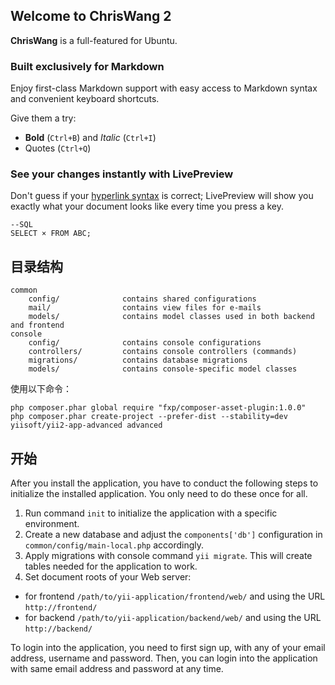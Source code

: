 ## Welcome to ChrisWang 2 ##

**ChrisWang** is a full-featured for Ubuntu.

### Built exclusively for Markdown ###

Enjoy first-class Markdown support with easy access to Markdown syntax and convenient keyboard shortcuts.

Give them a try:

- **Bold** (`Ctrl+B`) and *Italic* (`Ctrl+I`)
- Quotes (`Ctrl+Q`)

### See your changes instantly with LivePreview ###
Don't guess if your [hyperlink syntax](http://ChrisWang.com) is correct; LivePreview will show you exactly what your document looks like every time you press a key.

`````
--SQL
SELECT × FROM ABC;
`````


目录结构
-------------------

```
common
    config/              contains shared configurations
    mail/                contains view files for e-mails
    models/              contains model classes used in both backend and frontend
console
    config/              contains console configurations
    controllers/         contains console controllers (commands)
    migrations/          contains database migrations
    models/              contains console-specific model classes
```


使用以下命令：

~~~
php composer.phar global require "fxp/composer-asset-plugin:1.0.0"
php composer.phar create-project --prefer-dist --stability=dev yiisoft/yii2-app-advanced advanced
~~~


开始
---------------

After you install the application, you have to conduct the following steps to initialize
the installed application. You only need to do these once for all.

1. Run command `init` to initialize the application with a specific environment.
2. Create a new database and adjust the `components['db']` configuration in `common/config/main-local.php` accordingly.
3. Apply migrations with console command `yii migrate`. This will create tables needed for the application to work.
4. Set document roots of your Web server:

- for frontend `/path/to/yii-application/frontend/web/` and using the URL `http://frontend/`
- for backend `/path/to/yii-application/backend/web/` and using the URL `http://backend/`

To login into the application, you need to first sign up, with any of your email address, username and password.
Then, you can login into the application with same email address and password at any time.


